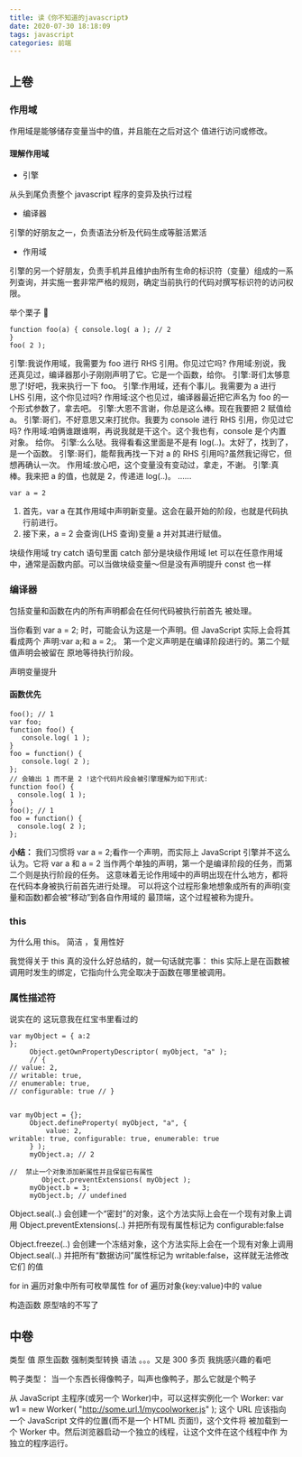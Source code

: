 ```yaml
---
title: 读《你不知道的javascript》
date: 2020-07-30 18:18:09
tags: javascript
categories: 前端
---
```


## 上卷

### 作用域

作用域是能够储存变量当中的值，并且能在之后对这个 值进行访问或修改。

#### 理解作用域

- 引擎

从头到尾负责整个 javascript 程序的变异及执行过程

- 编译器

引擎的好朋友之一，负责语法分析及代码生成等脏活累活

- 作用域

引擎的另一个好朋友，负责手机并且维护由所有生命的标识符（变量）组成的一系列查询，并实施一套非常严格的规则，确定当前执行的代码对撰写标识符的访问权限。

举个栗子 🌰

```
function foo(a) { console.log( a ); // 2
}
foo( 2 );
```

引擎:我说作用域，我需要为 foo 进行 RHS 引用。你见过它吗?
作用域:别说，我还真见过，编译器那小子刚刚声明了它。它是一个函数，给你。
引擎:哥们太够意思了!好吧，我来执行一下 foo。
引擎:作用域，还有个事儿。我需要为 a 进行 LHS 引用，这个你见过吗?
作用域:这个也见过，编译器最近把它声名为 foo 的一个形式参数了，拿去吧。
引擎:大恩不言谢，你总是这么棒。现在我要把 2 赋值给 a。
引擎:哥们，不好意思又来打扰你。我要为 console 进行 RHS 引用，你见过它吗?
作用域:咱俩谁跟谁啊，再说我就是干这个。这个我也有，console 是个内置对象。 给你。
引擎:么么哒。我得看看这里面是不是有 log(..)。太好了，找到了，是一个函数。
引擎:哥们，能帮我再找一下对 a 的 RHS 引用吗?虽然我记得它，但想再确认一次。
作用域:放心吧，这个变量没有变动过，拿走，不谢。
引擎:真棒。我来把 a 的值，也就是 2，传递进 log(..)。
......

```
var a = 2
```

1. 首先，var a 在其作用域中声明新变量。这会在最开始的阶段，也就是代码执行前进行。
2. 接下来，a = 2 会查询(LHS 查询)变量 a 并对其进行赋值。

块级作用域
try catch 语句里面 catch 部分是块级作用域
let 可以在任意作用域中，通常是函数内部。可以当做块级变量～但是没有声明提升
const 也一样

### 编译器

包括变量和函数在内的所有声明都会在任何代码被执行前首先 被处理。

当你看到 var a = 2; 时，可能会认为这是一个声明。但 JavaScript 实际上会将其看成两个 声明:var a;和 a = 2;。
第一个定义声明是在编译阶段进行的。第二个赋值声明会被留在 原地等待执行阶段。

声明变量提升

#### 函数优先

```
foo(); // 1
var foo;
function foo() {
   console.log( 1 );
}
foo = function() {
   console.log( 2 );
};
// 会输出 1 而不是 2 !这个代码片段会被引擎理解为如下形式:
function foo() {
  console.log( 1 );
}
foo(); // 1
foo = function() {
  console.log( 2 );
};

```

**小结：**
我们习惯将 var a = 2;看作一个声明，而实际上 JavaScript 引擎并不这么认为。它将 var a
和 a = 2 当作两个单独的声明，第一个是编译阶段的任务，而第二个则是执行阶段的任务。
这意味着无论作用域中的声明出现在什么地方，都将在代码本身被执行前首先进行处理。 可以将这个过程形象地想象成所有的声明(变量和函数)都会被“移动”到各自作用域的 最顶端，这个过程被称为提升。

### this

为什么用 this。 简洁 ，复用性好

我觉得关于 this 真的没什么好总结的，就一句话就完事：
this 实际上是在函数被调用时发生的绑定，它指向什么完全取决于函数在哪里被调用。

### 属性描述符

说实在的 这玩意我在红宝书里看过的

```
var myObject = { a:2
};
     Object.getOwnPropertyDescriptor( myObject, "a" );
     // {
// value: 2,
// writable: true,
// enumerable: true,
// configurable: true // }


var myObject = {};
     Object.defineProperty( myObject, "a", {
         value: 2,
writable: true, configurable: true, enumerable: true
     } );
     myObject.a; // 2

//  禁止一个对象添加新属性并且保留已有属性
        Object.preventExtensions( myObject );
     myObject.b = 3;
     myObject.b; // undefined

```

Object.seal(..) 会创建一个“密封”的对象，这个方法实际上会在一个现有对象上调用 Object.preventExtensions(..) 并把所有现有属性标记为 configurable:false

Object.freeze(..) 会创建一个冻结对象，这个方法实际上会在一个现有对象上调用 Object.seal(..) 并把所有“数据访问”属性标记为 writable:false，这样就无法修改它们 的值

for in 遍历对象中所有可枚举属性
for of 遍历对象{key:value}中的 value

构造函数 原型啥的不写了

## 中卷

类型
值
原生函数
强制类型转换
语法
。。。又是 300 多页
我挑感兴趣的看吧

鸭子类型： 当一个东西长得像鸭子，叫声也像鸭子，那么它就是个鸭子

从 JavaScript 主程序(或另一个 Worker)中，可以这样实例化一个 Worker: var w1 = new Worker( "http://some.url.1/mycoolworker.js" );
这个 URL 应该指向一个 JavaScript 文件的位置(而不是一个 HTML 页面!)，这个文件将 被加载到一个 Worker 中。然后浏览器启动一个独立的线程，让这个文件在这个线程中作 为独立的程序运行。

